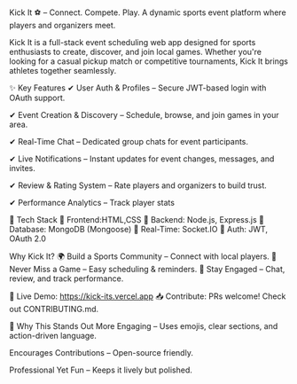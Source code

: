Kick It ⚽ – Connect. Compete. Play.
A dynamic sports event platform where players and organizers meet.

Kick It is a full-stack event scheduling web app designed for sports enthusiasts to create, discover, and join local games. Whether you're looking for a casual pickup match or competitive tournaments, Kick It brings athletes together seamlessly.



✨ Key Features
✔ User Auth & Profiles – Secure JWT-based login with OAuth support.

✔ Event Creation & Discovery – Schedule, browse, and join games in your area.

✔ Real-Time Chat – Dedicated group chats for event participants.

✔ Live Notifications – Instant updates for event changes, messages, and invites.

✔ Review & Rating System – Rate players and organizers to build trust.

✔ Performance Analytics – Track player stats 




🚀 Tech Stack
🔹 Frontend:HTML,CSS 
🔹 Backend: Node.js, Express.js
🔹 Database: MongoDB (Mongoose)
🔹 Real-Time: Socket.IO
🔹 Auth: JWT, OAuth 2.0




Why Kick It?
🌍 Build a Sports Community – Connect with local players.
📅 Never Miss a Game – Easy scheduling & reminders.
💬 Stay Engaged – Chat, review, and track performance.

🔗 Live Demo: https://kick-its.vercel.app 
📥 Contribute: PRs welcome! Check out CONTRIBUTING.md.

🎯 Why This Stands Out
More Engaging – Uses emojis, clear sections, and action-driven language.

Encourages Contributions – Open-source friendly.

Professional Yet Fun – Keeps it lively but polished.


